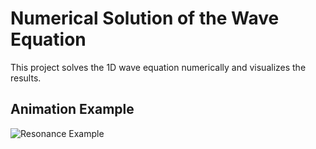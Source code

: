 # Numerical Solution of the Wave Equation

This project solves the 1D wave equation numerically and visualizes the results.

## Animation Example

![Resonance Example](Numerical-solution-of-wave-equation/Resonance_example.gif)
